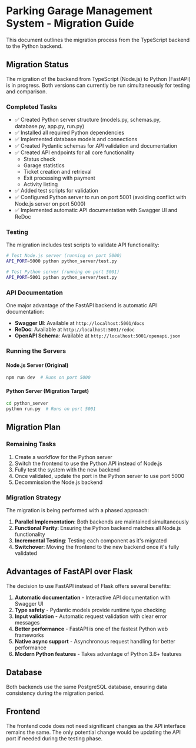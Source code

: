 # Parking Garage Management System - Migration Guide

This document outlines the migration process from the TypeScript backend to the Python backend.

## Migration Status

The migration of the backend from TypeScript (Node.js) to Python (FastAPI) is in progress. Both versions can currently be run simultaneously for testing and comparison.

### Completed Tasks

- ✅ Created Python server structure (models.py, schemas.py, database.py, app.py, run.py)
- ✅ Installed all required Python dependencies
- ✅ Implemented database models and connections
- ✅ Created Pydantic schemas for API validation and documentation
- ✅ Created API endpoints for all core functionality
  - Status check
  - Garage statistics
  - Ticket creation and retrieval
  - Exit processing with payment
  - Activity listing
- ✅ Added test scripts for validation
- ✅ Configured Python server to run on port 5001 (avoiding conflict with Node.js server on port 5000)
- ✅ Implemented automatic API documentation with Swagger UI and ReDoc

### Testing

The migration includes test scripts to validate API functionality:

```bash
# Test Node.js server (running on port 5000)
API_PORT=5000 python python_server/test.py

# Test Python server (running on port 5001)
API_PORT=5001 python python_server/test.py
```

### API Documentation

One major advantage of the FastAPI backend is automatic API documentation:

- **Swagger UI**: Available at `http://localhost:5001/docs`
- **ReDoc**: Available at `http://localhost:5001/redoc`
- **OpenAPI Schema**: Available at `http://localhost:5001/openapi.json`

### Running the Servers

#### Node.js Server (Original)
```bash
npm run dev  # Runs on port 5000
```

#### Python Server (Migration Target)
```bash
cd python_server
python run.py  # Runs on port 5001
```

## Migration Plan

### Remaining Tasks

1. Create a workflow for the Python server
2. Switch the frontend to use the Python API instead of Node.js
3. Fully test the system with the new backend
4. Once validated, update the port in the Python server to use port 5000
5. Decommission the Node.js backend

### Migration Strategy

The migration is being performed with a phased approach:

1. **Parallel Implementation**: Both backends are maintained simultaneously
2. **Functional Parity**: Ensuring the Python backend matches all Node.js functionality
3. **Incremental Testing**: Testing each component as it's migrated
4. **Switchover**: Moving the frontend to the new backend once it's fully validated

## Advantages of FastAPI over Flask

The decision to use FastAPI instead of Flask offers several benefits:

1. **Automatic documentation** - Interactive API documentation with Swagger UI
2. **Type safety** - Pydantic models provide runtime type checking
3. **Input validation** - Automatic request validation with clear error messages
4. **Better performance** - FastAPI is one of the fastest Python web frameworks
5. **Native async support** - Asynchronous request handling for better performance
6. **Modern Python features** - Takes advantage of Python 3.6+ features

## Database

Both backends use the same PostgreSQL database, ensuring data consistency during the migration period.

## Frontend

The frontend code does not need significant changes as the API interface remains the same. The only potential change would be updating the API port if needed during the testing phase.